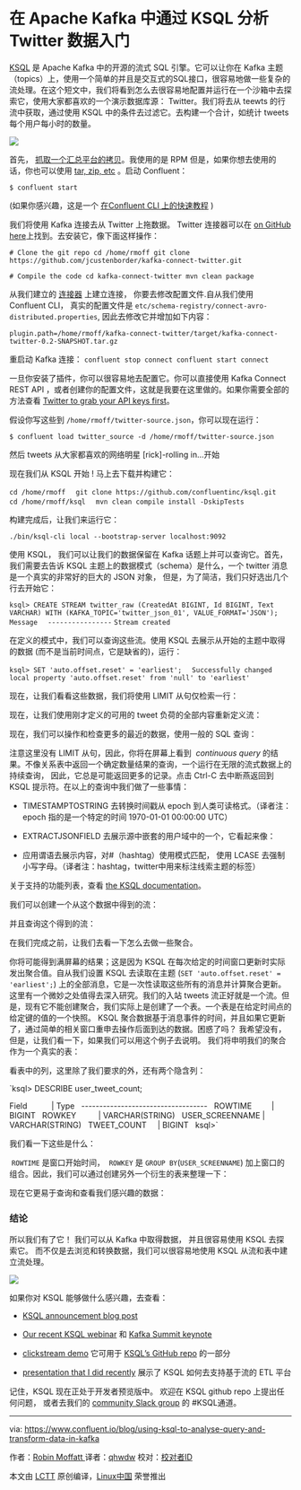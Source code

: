 在 Apache Kafka 中通过 KSQL 分析 Twitter 数据入门
============================================================ 

[KSQL][8] 是 Apache Kafka 中的开源的流式 SQL 引擎。它可以让你在 Kafka 主题（topics）上，使用一个简单的并且是交互式的SQL接口，很容易地做一些复杂的流处理。在这个短文中，我们将看到怎么去很容易地配置并运行在一个沙箱中去探索它，使用大家都喜欢的一个演示数据库源： Twitter。我们将去从 teewts 的行流中获取，通过使用 KSQL 中的条件去过滤它。去构建一个合计，如统计 tweets 每个用户每小时的数量。

![](https://www.confluent.io/wp-content/uploads/tweet_kafka-1024x617.png)

首先， [抓取一个汇总平台的拷贝][9]。我使用的是 RPM 但是，如果你想去使用的话，你也可以使用 [tar, zip, etc][10] 。启动 Confluent：

`$ confluent start`

(如果你感兴趣，这是一个 [在Confluent CLI 上的快速教程][11] )

我们将使用 Kafka 连接去从 Twitter 上拖数据。 Twitter 连接器可以在 [on GitHub here][12]上找到。去安装它，像下面这样操作：

`# Clone the git repo
cd /home/rmoff
git clone https://github.com/jcustenborder/kafka-connect-twitter.git`

`# Compile the code
cd kafka-connect-twitter
mvn clean package`

从我们建立的 [连接器][13] 上建立连接， 你要去修改配置文件.自从我们使用 Confluent CLI， 真实的配置文件是 `etc/schema-registry/connect-avro-distributed.properties`, 因此去修改它并增加如下内容：

`plugin.path=/home/rmoff/kafka-connect-twitter/target/kafka-connect-twitter-0.2-SNAPSHOT.tar.gz`

重启动 Kafka 连接：
`confluent stop connect
confluent start connect`

一旦你安装了插件，你可以很容易地去配置它。你可以直接使用 Kafka Connect REST API ，或者创建你的配置文件，这就是我要在这里做的。如果你需要全部的方法查看 [Twitter to grab your API keys first][14]。

假设你写这些到 `/home/rmoff/twitter-source.json`，你可以现在运行：

`$ confluent load twitter_source -d /home/rmoff/twitter-source.json`

然后 tweets 从大家都喜欢的网络明星 [rick]-rolling in…开始

现在我们从 KSQL 开始 ! 马上去下载并构建它：

`cd /home/rmoff  `
`git clone https://github.com/confluentinc/ksql.git  `
`cd /home/rmoff/ksql  `
`mvn clean compile install -DskipTests`

构建完成后，让我们来运行它：

`./bin/ksql-cli local --bootstrap-server localhost:9092`

使用 KSQL， 我们可以让我们的数据保留在 Kafka 话题上并可以查询它。首先，我们需要去告诉 KSQL 主题上的数据模式（schema）是什么，一个 twitter 消息是一个真实的非常好的巨大的 JSON 对象， 但是，为了简洁，我们只好选出几个行去开始它：

`ksql> CREATE STREAM twitter_raw (CreatedAt BIGINT, Id BIGINT, Text VARCHAR) WITH (KAFKA_TOPIC='twitter_json_01', VALUE_FORMAT='JSON');` 
`Message  `
`----------------`
`Stream created`

在定义的模式中，我们可以查询这些流。使用 KSQL 去展示从开始的主题中取得的数据 (而不是当前时间点，它是缺省的)，运行：

`ksql> SET 'auto.offset.reset' = 'earliest';  `
`Successfully changed local property 'auto.offset.reset' from 'null' to 'earliest'`

现在，让我们看看这些数据，我们将使用 LIMIT 从句仅检索一行：

现在，让我们使用刚才定义的可用的 tweet 负荷的全部内容重新定义流：

现在，我们可以操作和检查更多的最近的数据，使用一般的 SQL 查询：

注意这里没有 LIMIT 从句，因此，你将在屏幕上看到  _continuous query_ 的结果。不像关系表中返回一个确定数量结果的查询，一个运行在无限的流式数据上的持续查询， 因此，它总是可能返回更多的记录。点击 Ctrl-C 去中断燕返回到 KSQL 提示符。在以上的查询中我们做了一些事情：

*   TIMESTAMPTOSTRING 去转换时间戳从 epoch 到人类可读格式。（译者注： epoch 指的是一个特定的时间 1970-01-01 00:00:00 UTC）

*   EXTRACTJSONFIELD 去展示源中嵌套的用户域中的一个，它看起来像：

*   应用谓语去展示内容，对#（hashtag）使用模式匹配， 使用 LCASE 去强制小写字母。（译者注：hashtag，twitter中用来标注线索主题的标签）

关于支持的功能列表，查看 [the KSQL documentation][15]。

我们可以创建一个从这个数据中得到的流：

并且查询这个得到的流：

在我们完成之前，让我们去看一下怎么去做一些聚合。

你将可能得到满屏幕的结果；这是因为 KSQL 在每次给定的时间窗口更新时实际发出聚合值。自从我们设置 KSQL 去读取在主题 (`SET 'auto.offset.reset' = 'earliest';`) 上的全部消息，它是一次性读取这些所有的消息并计算聚合更新。这里有一个微妙之处值得去深入研究。我们的入站 tweets 流正好就是一个流。但是，现有它不能创建聚合，我们实际上是创建了一个表。一个表是在给定时间点的给定键的值的一个快照。 KSQL 聚合数据基于消息事件的时间，并且如果它更新了，通过简单的相关窗口重申去操作后面到达的数据。困惑了吗？ 我希望没有，但是，让我们看一下，如果我们可以用这个例子去说明。 我们将申明我们的聚合作为一个真实的表：

看表中的列，这里除了我们要求的外，还有两个隐含列：

`ksql> DESCRIBE user_tweet_count;

Field           | Type  
-----------------------------------  
ROWTIME         | BIGINT  
ROWKEY          | VARCHAR(STRING)  
USER_SCREENNAME | VARCHAR(STRING)  
TWEET_COUNT     | BIGINT  
ksql>`

我们看一下这些是什么：

 `ROWTIME` 是窗口开始时间，  `ROWKEY` 是 `GROUP BY`(`USER_SCREENNAME`) 加上窗口的组合。因此，我们可以通过创建另外一个衍生的表来整理一下：

现在它更易于查询和查看我们感兴趣的数据：

### 结论

所以我们有了它！ 我们可以从 Kafka 中取得数据， 并且很容易使用 KSQL 去探索它。 而不仅是去浏览和转换数据，我们可以很容易地使用 KSQL 从流和表中建立流处理。

![](https://www.confluent.io/wp-content/uploads/user_tweet-1024x569.png)

如果你对 KSQL 能够做什么感兴趣，去查看：

*   [KSQL announcement blog post][1]

*   [Our recent KSQL webinar][2] 和 [Kafka Summit keynote][3]

*   [clickstream demo][4] 它可用于 [KSQL’s GitHub repo][5] 的一部分

*   [presentation that I did recently][6] 展示了 KSQL 如何去支持基于流的 ETL 平台

记住，KSQL 现在正处于开发者预览版中。 欢迎在 KSQL github repo 上提出任何问题， 或者去我们的 [community Slack group][16] 的 #KSQL通道。

--------------------------------------------------------------------------------

via: https://www.confluent.io/blog/using-ksql-to-analyse-query-and-transform-data-in-kafka

作者：[Robin Moffatt ][a]
译者：[qhwdw](https://github.com/qhwdw)
校对：[校对者ID](https://github.com/校对者ID)

本文由 [LCTT](https://github.com/LCTT/TranslateProject) 原创编译，[Linux中国](https://linux.cn/) 荣誉推出

[a]:https://www.confluent.io/blog/author/robin/
[1]:https://www.confluent.io/blog/ksql-open-source-streaming-sql-for-apache-kafka/
[2]:https://www.confluent.io/online-talk/ksql-streaming-sql-for-apache-kafka/
[3]:https://www.confluent.io/kafka-summit-sf17/Databases-and-Stream-Processing-1
[4]:https://www.youtube.com/watch?v=A45uRzJiv7I
[5]:https://github.com/confluentinc/ksql
[6]:https://speakerdeck.com/rmoff/look-ma-no-code-building-streaming-data-pipelines-with-apache-kafka
[7]:https://www.confluent.io/blog/author/robin/
[8]:https://github.com/confluentinc/ksql/
[9]:https://www.confluent.io/download/
[10]:https://docs.confluent.io/current/installation.html?
[11]:https://www.youtube.com/watch?v=ZKqBptBHZTg
[12]:https://github.com/jcustenborder/kafka-connect-twitter
[13]:https://docs.confluent.io/current/connect/userguide.html#connect-installing-plugins
[14]:https://apps.twitter.com/
[15]:https://github.com/confluentinc/ksql/blob/0.1.x/docs/syntax-reference.md
[16]:https://slackpass.io/confluentcommunity
